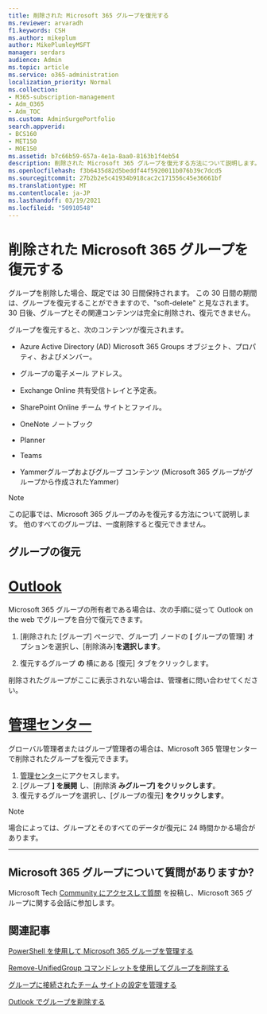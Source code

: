 ```yaml
---
title: 削除された Microsoft 365 グループを復元する
ms.reviewer: arvaradh
f1.keywords: CSH
ms.author: mikeplum
author: MikePlumleyMSFT
manager: serdars
audience: Admin
ms.topic: article
ms.service: o365-administration
localization_priority: Normal
ms.collection:
- M365-subscription-management
- Adm_O365
- Adm_TOC
ms.custom: AdminSurgePortfolio
search.appverid:
- BCS160
- MET150
- MOE150
ms.assetid: b7c66b59-657a-4e1a-8aa0-8163b1f4eb54
description: 削除された Microsoft 365 グループを復元する方法について説明します。
ms.openlocfilehash: f3b6435d82d5beddf44f5920011b076b39c7dcd5
ms.sourcegitcommit: 27b2b2e5c41934b918cac2c171556c45e36661bf
ms.translationtype: MT
ms.contentlocale: ja-JP
ms.lasthandoff: 03/19/2021
ms.locfileid: "50910548"
---
```

# <a name="restore-a-deleted-microsoft-365-group"></a>削除された Microsoft 365 グループを復元する

グループを削除した場合、既定では 30 日間保持されます。 この 30 日間の期間は、グループを復元することができますので、"soft-delete" と見なされます。 30 日後、グループとその関連コンテンツは完全に削除され、復元できません。

グループを復元すると、次のコンテンツが復元されます。
  
- Azure Active Directory (AD) Microsoft 365 Groups オブジェクト、プロパティ、およびメンバー。
    
- グループの電子メール アドレス。
    
- Exchange Online 共有受信トレイと予定表。
    
- SharePoint Online チーム サイトとファイル。
    
- OneNote ノートブック
    
- Planner
    
- Teams

- Yammerグループおよびグループ コンテンツ (Microsoft 365 グループがグループから作成されたYammer)

> [!NOTE]
> この記事では、Microsoft 365 グループのみを復元する方法について説明します。 他のすべてのグループは、一度削除すると復元できません。

## <a name="restore-a-group"></a>グループの復元

# <a name="outlook"></a>[Outlook](#tab/outlook)

Microsoft 365 グループの所有者である場合は、次の手順に従って Outlook on the web でグループを自分で復元できます。

1. [削除された [グループ] ページで、[](https://outlook.office.com/people/group/deleted)グループ] ノードの **[** グループの管理] オプションを選択し、[削除済み]**を選択します**。

2. 復元するグループ **の** 横にある [復元] タブをクリックします。

削除されたグループがここに表示されない場合は、管理者に問い合わせてください。

# <a name="admin-center"></a>[管理センター](#tab/admin-center)

グローバル管理者またはグループ管理者の場合は、Microsoft 365 管理センターで削除されたグループを復元できます。

1. [管理センター](https://admin.microsoft.com)にアクセスします。
2. [グループ **] を展開** し、[削除済 **みグループ] をクリックします**。
3. 復元するグループを選択し、[グループの復元] **をクリックします**。

> [!NOTE]
> 場合によっては、グループとそのすべてのデータが復元に 24 時間かかる場合があります。 

---

## <a name="got-questions-about-microsoft-365-groups"></a>Microsoft 365 グループについて質問がありますか?

Microsoft Tech [Community にアクセスして質問](https://techcommunity.microsoft.com/t5/Office-365-Groups/ct-p/Office365Groups) を投稿し、Microsoft 365 グループに関する会話に参加します。 
  
## <a name="related-articles"></a>関連記事

[PowerShell を使用して Microsoft 365 グループを管理する](../../enterprise/manage-microsoft-365-groups-with-powershell.md)
  
[Remove-UnifiedGroup コマンドレットを使用してグループを削除する](/powershell/module/exchange/remove-unifiedgroup)
  
[グループに接続されたチーム サイトの設定を管理する](https://support.microsoft.com/office/8376034d-d0c7-446e-9178-6ab51c58df42)
  
[Outlook でグループを削除する](https://support.microsoft.com/office/ca7f5a9e-ae4f-4cbe-a4bc-89c469d1726f)
